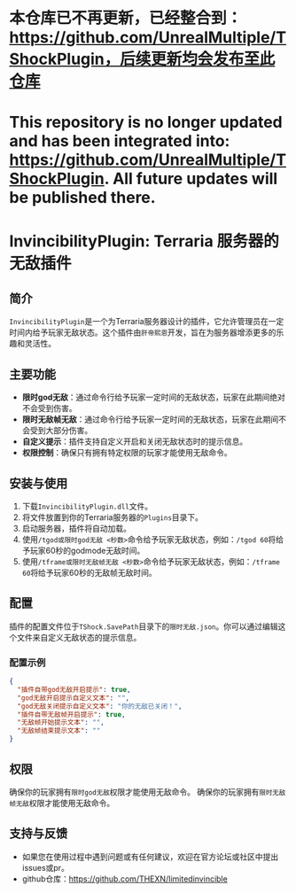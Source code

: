 # 本仓库已不再更新，已经整合到：https://github.com/UnrealMultiple/TShockPlugin，后续更新均会发布至此仓库
# This repository is no longer updated and has been integrated into: https://github.com/UnrealMultiple/TShockPlugin. All future updates will be published there.
# InvincibilityPlugin: Terraria 服务器的无敌插件

## 简介
`InvincibilityPlugin`是一个为Terraria服务器设计的插件，它允许管理员在一定时间内给予玩家无敌状态。这个插件由`肝帝熙恩`开发，旨在为服务器增添更多的乐趣和灵活性。

## 主要功能
- **限时god无敌**：通过命令行给予玩家一定时间的无敌状态，玩家在此期间绝对不会受到伤害。
- **限时无敌帧无敌**：通过命令行给予玩家一定时间的无敌状态，玩家在此期间不会受到大部分伤害。
- **自定义提示**：插件支持自定义开启和关闭无敌状态时的提示信息。
- **权限控制**：确保只有拥有特定权限的玩家才能使用无敌命令。

## 安装与使用
1. 下载`InvincibilityPlugin.dll`文件。
2. 将文件放置到你的Terraria服务器的`Plugins`目录下。
3. 启动服务器，插件将自动加载。
4. 使用`/tgod或限时god无敌 <秒数>`命令给予玩家无敌状态，例如：`/tgod 60`将给予玩家60秒的godmode无敌时间。
5.  使用`/tframe或限时无敌帧无敌 <秒数>`命令给予玩家无敌状态，例如：`/tframe 60`将给予玩家60秒的无敌帧无敌时间。

## 配置
插件的配置文件位于`TShock.SavePath`目录下的`限时无敌.json`。你可以通过编辑这个文件来自定义无敌状态的提示信息。

### 配置示例
```json
{
  "插件自带god无敌开启提示": true,
  "god无敌开启提示自定义文本": "",
  "god无敌关闭提示自定义文本": "你的无敌已关闭！",
  "插件自带无敌帧开启提示": true,
  "无敌帧开始提示文本": "",
  "无敌帧结束提示文本": ""
}
```

## 权限
确保你的玩家拥有`限时god无敌`权限才能使用无敌命令。
确保你的玩家拥有`限时无敌帧无敌`权限才能使用无敌命令。

## 支持与反馈
- 如果您在使用过程中遇到问题或有任何建议，欢迎在官方论坛或社区中提出issues或pr。
- github仓库：https://github.com/THEXN/Iimitedinvincible
